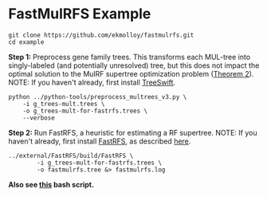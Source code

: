 FastMulRFS Example
==================
```
git clone https://github.com/ekmolloy/fastmulrfs.git
cd example
```

**Step 1:** Preprocess gene family trees. This transforms each MUL-tree into singly-labeled (and potentially unresolved) tree, but this does not impact the optimal solution to the MulRF supertree optimization problem ([Theorem 2](https://doi.org/10.1093/bioinformatics/btaa444)). NOTE: If you haven't already, first install [TreeSwift](https://github.com/niemasd/TreeSwift).
```
python ../python-tools/preprocess_multrees_v3.py \
    -i g_trees-mult.trees \
    -o g_trees-mult-for-fastrfs.trees \
    --verbose
```

**Step 2:** Run FastRFS, a heuristic for estimating a RF supertree. NOTE: If you haven't already, first install [FastRFS](https://github.com/pranjalv123/fastrfs), as described [here](../external/README.md).
```
../external/FastRFS/build/FastRFS \
        -i g_trees-mult-for-fastrfs.trees \
        -o fastmulrfs.tree &> fastmulrfs.log
```

**Also see [this](run_fastmulrfs.sh) bash script.**
